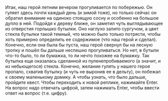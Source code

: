Итак, наш герой летним вечером прогуливается по побережью. Он гуляет здесь почти каждый день (и зимой тоже), но только сейчас он обратил внимание на одиноко стоящую сосну и особенно на большое дупло в ней. Подойдя к дереву ближе, он заметил чуть выглядывающее из отверстия горлышко бутылки. Оно наглухо залито сургучом, а цвет стекла бутылки такой темный, что можно было только потрясти, чтобы хоть примерно определить ее содержимое (что наш герой и сделал). Конечно, если она была бы пуста, наш герой свернул бы на лесную тропку и пошёл бы дальше неспешно прогуливаться. Но нет, в бутыли что-то было, то ли бумажка, то ли нечто похожее на бумажку. Так бутылка еще оказалась сделанной из пуленепробиваемого (а значит, и из небьющегося) стекла. Конечно, желание гулять у нашего героя пропало, схватив бутылку (и чуть не выронив ее в дельту), он побежал к своему маленькому домику. А чтобы узнать, что было дальше, пройдите квест.
Чтобы переходить к новой реплике, нажимайте Enter.
На вопрос надо отвечать цифрой, затем нажимать Enter, чтобы ввести ответ на вопрос (т.е. цифру).
